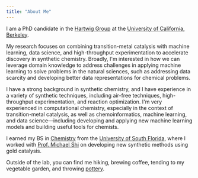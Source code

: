 ```yaml
---
title: "About Me"
---
```


I am a PhD candidate in the [Hartwig Group](https://hartwig.cchem.berkeley.edu/) at the [University of California, Berkeley](https://www.berkeley.edu/).

My research focuses on combining transition-metal catalysis with machine learning, data science, and high-throughput experimentation to accelerate discovery in synthetic chemistry. Broadly, I'm interested in how we can leverage domain knowledge to address challenges in applying machine learning to solve problems in the natural sciences, such as addressing data scarcity and developing better data representations for chemical problems. 

I have a strong background in synthetic chemistry, and I have experience in a variety of synthetic techniques, including air-free techniques, high-throughput experimentation, and reaction optimization. I'm very experienced in computational chemistry, especially in the context of transition-metal catalysis, as well as chemoinformatics, machine learning, and data science—including developing and applying new machine learning models and building useful tools for chemists.

I earned my BS in [Chemistry](https://www.usf.edu/arts-sciences/departments/chemistry/) from the [University of South Florida](https://www.usf.edu/), where I worked with [Prof. Michael Shi](https://scholar.google.com/citations?user=-fHWhYAAAAAJ&hl=en) on developing new synthetic methods using gold catalysis.

Outside of the lab, you can find me hiking, brewing coffee, tending to my vegetable garden, and throwing [pottery](https://art.nhadler.com/).